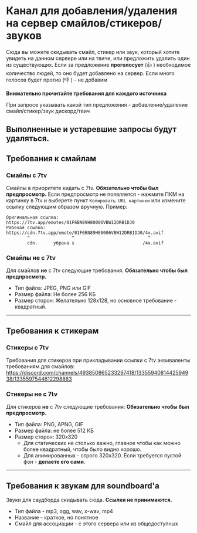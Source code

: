 # Канал для добавления/удаления на сервер смайлов/стикеров/звуков
Сюда вы можете скидывать смайл, стикер или звук, который хотите увидеть на данном сервере или на твиче, или предложить удалить один из существующих. Если за предложение **проголосует** (:thumbsup: ) необходимое количество людей, то оно будет добавлено на сервер. Если много голосов будет против (:thumbsdown: ) - не добавим

**Внимательно прочитайте требования для каждого источника**

При запросе указывать какой тип предложения - добавление/удаление смайл/стикер/звук дискорд/твич

Выполненные и устаревшие запросы будут удаляться.
------------

## Требования к смайлам
### Смайлы с 7tv
Смайлы в приоритете кидать с 7tv. **Обязательно чтобы был предпросмотр.** 
Если предпросмотр не появляется - нажмите ПКМ на картинку в 7tv и выберете пункт `Копировать URL картинки` 
или измените ссылку следующим образом вручную.
Пример: 
```
Оригинальная ссылка:
https://7tv.app/emotes/01F6BN89H80006VBW12DRB1DJ0
Рабочая ссылка:
https://cdn.7tv.app/emote/01F6BN89H80006VBW12DRB1DJ0/4x.avif
        ^                ^                            ^
        cdn.      убрана s                          /4x.avif
```
### Смайлы не с 7tv
Для смайлов **не** с 7tv следующие требования.
**Обязательно чтобы был предпросмотр.**
- Тип файла: JPEG, PNG или GIF
- Размер файла: Не более 256 КБ
- Размер сторон: Желательно 128x128, но основное требование - квадратный.
------------

## Требования к стикерам
### Стикеры с 7tv
Требования для стикеров при прикладывании ссылки с 7tv эквиваленты требованиям для смайлов: https://discord.com/channels/493850865233297418/1335594081442594938/1335597544612298863
### Стикеры не с 7tv
Для стикеров **не** с 7tv следующие требования:
**Обязательно чтобы был предпросмотр.**
- Тип файла: PNG, APNG, GIF
- Размер файла: не более 512 КБ
- Размер сторон: 320x320
  - Для статических не столько важно, главное чтобы как можно более квадратный, чтобы было видно хорошо.
  - Для анимированных - строго 320x320. Если требуется пустой фон - **делаете его сами**.
------------

## Требования к звукам для soundboard'а
Звуки для саудборда скидывать сюда. **Ссылки не принимаются.**
- Тип файла - mp3, ogg, wav, x-wav, mp4
- Название - краткое, но понятное
- Смайл для ассоциации - с этого сервера или из общедоступных
